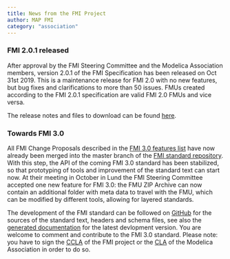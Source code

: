 ```yaml
---
title: News from the FMI Project
author: MAP FMI
category: "association"
---
```


### FMI 2.0.1 released

After approval by the FMI Steering Committee and the Modelica Association members, version 2.0.1 of the FMI Specification 
has been released on Oct 31st 2019.
This is a maintenance release for FMI 2.0 with no new features, but bug fixes and clarifications to more than 50 issues.
FMUs created according to the FMI 2.0.1 specification are valid FMI 2.0 FMUs and vice versa.

The release notes and files to download can be found [here](https://github.com/modelica/fmi-standard/releases/tag/v2.0.1).

### Towards FMI 3.0
All FMI Change Proposals described in the [FMI 3.0 features list](https://fmi-standard.org/faq/) have now already been merged into the master branch of the [FMI standard repository](https://github.com/modelica/fmi-standard). With this step, the API of the coming FMI 3.0 standard has been stabilized, so that prototyping of tools and improvement of the standard text can start now.
At their meeting in October in Lund the FMI Steering Committee accepted one new feature for FMI 3.0: the FMU ZIP Archive can now contain an additional folder with meta data to travel with the FMU, which can be modified by different tools, allowing for layered standards.

The development of the FMI standard can be followed on [GitHub](https://github.com/modelica/fmi-standard) for the sources 
of the standard text, headers and schema files, see also the [generated documentation](https://fmi-standard.org/docs/3.0-dev/) for
the latest devlopment version.
You are welcome to comment and contribute to the FMI 3.0 standard. Please note: you have to sign the [CCLA](https://svn.fmi-standard.org/fmi/branches/public/FMI_CCLA_v1.0_2016_06_21.pdf) of the FMI project or the [CLA](https://www.modelica.org/licenses/ModelicaAssociationCLA_1.1) of the Modelica Association in order to do so.
